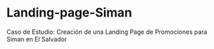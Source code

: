 # Landing-page-Siman
Caso de Estudio: Creación de una Landing Page de Promociones para Siman en El Salvador

